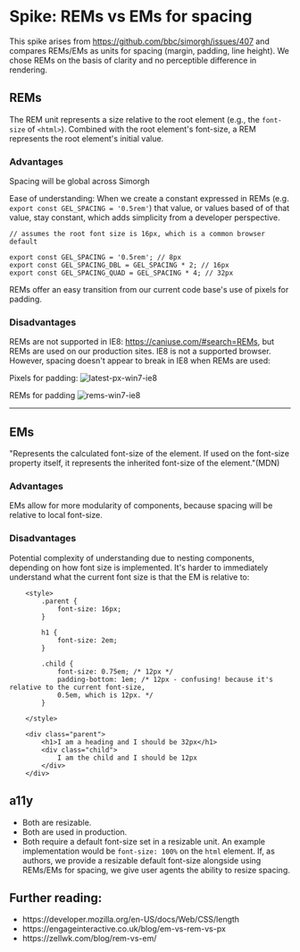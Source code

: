 # Spike: REMs vs EMs for spacing
This spike arises from https://github.com/bbc/simorgh/issues/407 and compares REMs/EMs as units for spacing (margin, padding, line height).  We chose REMs on the basis of clarity and no perceptible difference in rendering.

## REMs
The REM unit represents a size relative to the root element (e.g., the `font-size` of `<html>`). Combined with the root element's font-size, a REM represents the root element's initial value. 

### Advantages
Spacing will be global across Simorgh

Ease of understanding: When we create a constant expressed in REMs (e.g. `export const GEL_SPACING = '0.5rem'`) that value, or values based of of that value, stay constant, which adds simplicity from a developer perspective.

```
// assumes the root font size is 16px, which is a common browser default

export const GEL_SPACING = '0.5rem'; // 8px
export const GEL_SPACING_DBL = GEL_SPACING * 2; // 16px 
export const GEL_SPACING_QUAD = GEL_SPACING * 4; // 32px
```

REMs offer an easy transition from our current code base's use of pixels for padding.

### Disadvantages
REMs are not supported in IE8: https://caniuse.com/#search=REMs, but REMs are used on our production sites. IE8 is not a supported browser. However, spacing doesn't appear to break in IE8 when REMs are used: 

Pixels for padding:
![latest-px-win7-ie8](https://user-images.githubusercontent.com/916416/43953551-46638fea-9c91-11e8-851a-ef74c2cee458.PNG)

REMs for padding
![rems-win7-ie8](https://user-images.githubusercontent.com/916416/43953553-46899366-9c91-11e8-8335-a0c833a4c5c9.PNG)


<hr/>

## EMs
"Represents the calculated font-size of the element. If used on the font-size property itself, it represents the inherited font-size of the element."(MDN)

### Advantages
EMs allow for more modularity of components, because spacing will be relative to local font-size. 

### Disadvantages
Potential complexity of understanding due to nesting components, depending on how font size is implemented. It's harder to immediately understand what the current font size is that the EM is relative to: 
```
    <style>
        .parent {
            font-size: 16px;
        }

        h1 {
            font-size: 2em;
        }

        .child {
            font-size: 0.75em; /* 12px */
            padding-bottom: 1em; /* 12px - confusing! because it's relative to the current font-size, 
            0.5em, which is 12px. */
        }

    </style>

    <div class="parent">
        <h1>I am a heading and I should be 32px</h1>
        <div class="child">
            I am the child and I should be 12px
        </div>
    </div>

```

## a11y
* Both are resizable. 
* Both are used in production.
* Both require a default font-size set in a resizable unit. An example implementation would be `font-size: 100%` on the `html` element. If, as authors, we provide a resizable default font-size alongside using REMs/EMs for spacing, we give user agents the ability to resize spacing. 

## Further reading: 
<ul>
    <li>https://developer.mozilla.org/en-US/docs/Web/CSS/length</li>
    <li>https://engageinteractive.co.uk/blog/em-vs-rem-vs-px</li>
    <li>https://zellwk.com/blog/rem-vs-em/</li>
</ul>
